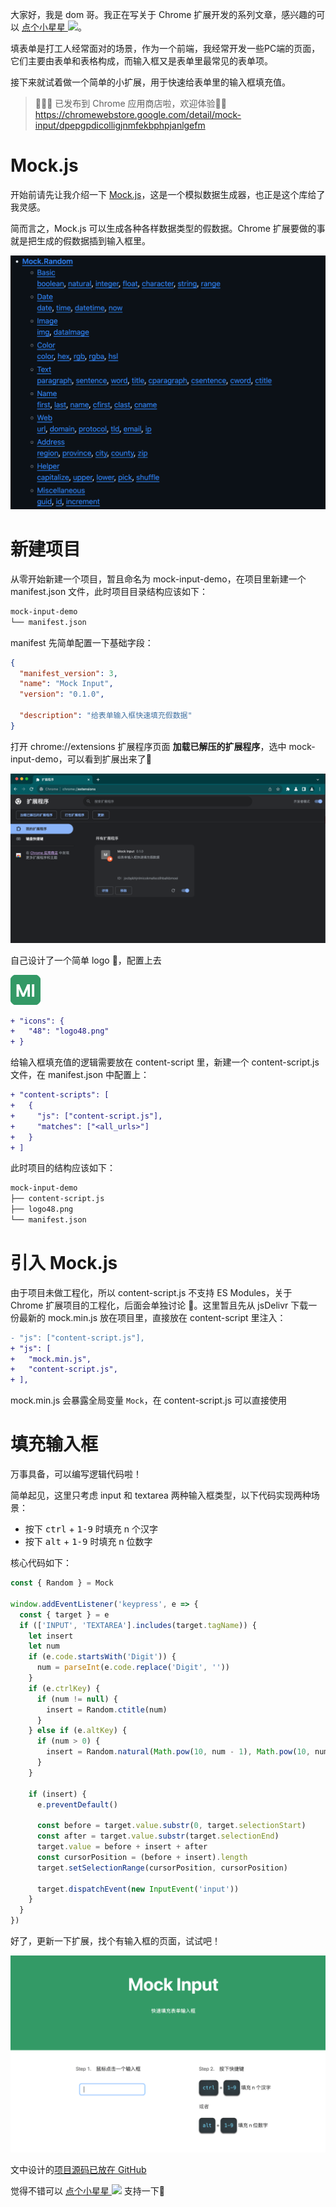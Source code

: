 大家好，我是 dom 哥。我正在写关于 Chrome 扩展开发的系列文章，感兴趣的可以 [点个小星星 <img src="https://img.shields.io/github/stars/dom-bro/chrome-extension-development?label=&style=social" height="14"/>](https://github.com/dom-bro/chrome-extension-development)。

<!-- https://chromewebstore.google.com/detail/mock-input/dpepgpdicolligjnmfekbphpjanlgefm -->

填表单是打工人经常面对的场景，作为一个前端，我经常开发一些PC端的页面，它们主要由表单和表格构成，而输入框又是表单里最常见的表单项。

接下来就试着做一个简单的小扩展，用于快速给表单里的输入框填充值。

> 🎉🎉🎉 已发布到 Chrome 应用商店啦，欢迎体验🙋‍♂️ https://chromewebstore.google.com/detail/mock-input/dpepgpdicolligjnmfekbphpjanlgefm

# Mock.js
开始前请先让我介绍一下 [Mock.js](https://github.com/nuysoft/Mock)，这是一个模拟数据生成器，也正是这个库给了我灵感。

简而言之，Mock.js 可以生成各种各样数据类型的假数据。Chrome 扩展要做的事就是把生成的假数据插到输入框里。

![](images/mock.png)

# 新建项目

从零开始新建一个项目，暂且命名为 mock-input-demo，在项目里新建一个 manifest.json 文件，此时项目目录结构应该如下：
```sh
mock-input-demo
└── manifest.json
```
manifest 先简单配置一下基础字段：
```json
{
  "manifest_version": 3,
  "name": "Mock Input",
  "version": "0.1.0",

  "description": "给表单输入框快速填充假数据"
}
```

打开 chrome://extensions 扩展程序页面 **加载已解压的扩展程序**，选中 mock-input-demo，可以看到扩展出来了🎉

![](images/mi-extension.png)

自己设计了一个简单 logo 😬，配置上去

![](images/logo48.png)

```diff
+ "icons": {
+   "48": "logo48.png"
+ }
```
给输入框填充值的逻辑需要放在 content-script 里，新建一个 content-script.js 文件，在 manifest.json 中配置上：

```diff
+ "content-scripts": [
+   {
+     "js": ["content-script.js"],
+     "matches": ["<all_urls>"]
+   }
+ ]
```
此时项目的结构应该如下：

```sh
mock-input-demo
├── content-script.js
├── logo48.png
└── manifest.json
```

# 引入 Mock.js
由于项目未做工程化，所以 content-script.js 不支持 ES Modules，关于 Chrome 扩展项目的工程化，后面会单独讨论 🧐。这里暂且先从 jsDelivr 下载一份最新的 mock.min.js 放在项目里，直接放在 content-script 里注入：
```diff
- "js": ["content-script.js"],
+ "js": [
+   "mock.min.js",
+   "content-script.js",
+ ],
```
mock.min.js 会暴露全局变量 `Mock`，在 content-script.js 可以直接使用

# 填充输入框

万事具备，可以编写逻辑代码啦！

简单起见，这里只考虑 input 和 textarea 两种输入框类型，以下代码实现两种场景：
- 按下 <kbd>ctrl</kbd> + <kbd>1-9</kbd> 时填充 n 个汉字
- 按下 <kbd>alt</kbd> + <kbd>1-9</kbd> 时填充 n 位数字

核心代码如下：
```js
const { Random } = Mock

window.addEventListener('keypress', e => {
  const { target } = e
  if (['INPUT', 'TEXTAREA'].includes(target.tagName)) {
    let insert
    let num
    if (e.code.startsWith('Digit')) {
      num = parseInt(e.code.replace('Digit', ''))
    }
    if (e.ctrlKey) {
      if (num != null) {
        insert = Random.ctitle(num)
      }
    } else if (e.altKey) {
      if (num > 0) {
        insert = Random.natural(Math.pow(10, num - 1), Math.pow(10, num) - 1)
      }
    }

    if (insert) {
      e.preventDefault()

      const before = target.value.substr(0, target.selectionStart)
      const after = target.value.substr(target.selectionEnd)
      target.value = before + insert + after
      const cursorPosition = (before + insert).length
      target.setSelectionRange(cursorPosition, cursorPosition)

      target.dispatchEvent(new InputEvent('input'))
    }
  }
})
```

好了，更新一下扩展，找个有输入框的页面，试试吧！

![](images/poster1280x800.png)

文中设计的[项目源码已放在 GitHub](https://github.com/dom-bro/chrome-extension-development/tree/master/packages/mock-input-demo)

觉得不错可以 [点个小星星 <img src="https://img.shields.io/github/stars/dom-bro/chrome-extension-development?label=&style=social" height="14"/>](https://github.com/dom-bro/chrome-extension-development) 支持一下🌹